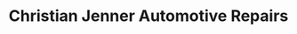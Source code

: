 ---
title: "Christian Jenner Automotive Repairs"
url: /tongala/christian-jenner-automotive-repairs/
shop: Autowerkstatt
---